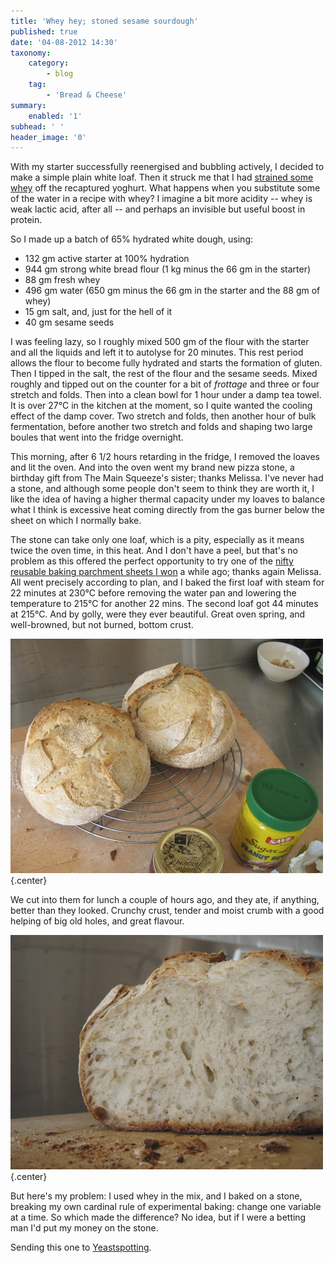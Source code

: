 ```yaml
---
title: 'Whey hey; stoned sesame sourdough'
published: true
date: '04-08-2012 14:30'
taxonomy:
    category:
        - blog
    tag:
        - 'Bread & Cheese'
summary:
    enabled: '1'
subhead: ' '
header_image: '0'
---
```


With my starter successfully reenergised and bubbling actively, I decided to make a simple plain white loaf. Then it struck me that I had [strained some whey](https://www.jeremycherfas.net/blog/cultured) off the recaptured yoghurt. What happens when you substitute some of the water in a recipe with whey? I imagine a bit more acidity -- whey is weak lactic acid, after all -- and perhaps an invisible but useful boost in protein.

So I made up a batch of 65% hydrated white dough, using:


  * 132 gm active starter at 100% hydration
  * 944 gm strong white bread flour (1 kg minus the 66 gm in the starter)
  * 88 gm fresh whey
  * 496 gm water (650 gm minus the 66 gm in the starter and the 88 gm of whey)
  * 15 gm salt, and, just for the hell of it
  * 40 gm sesame seeds

I was feeling lazy, so I roughly mixed 500 gm of the flour with the starter and all the liquids and left it to autolyse for 20 minutes. This rest period allows the flour to become fully hydrated and starts the formation of gluten. Then I tipped in the salt, the rest of the flour and the sesame seeds. Mixed roughly and tipped out on the counter for a bit of _frottage_ and three or four stretch and folds. Then into a clean bowl for 1 hour under a damp tea towel. It is over 27°C in the kitchen at the moment, so I quite wanted the cooling effect of the damp cover. Two stretch and folds, then another hour of bulk fermentation, before another two stretch and folds and shaping two large boules that went into the fridge overnight.

This morning, after 6 1/2 hours retarding in the fridge, I removed the loaves and lit the oven. And into the oven went my brand new pizza stone, a birthday gift from The Main Squeeze's sister; thanks Melissa. I've never had a stone, and although some people don't seem to think they are worth it, I like the idea of having a higher thermal capacity under my loaves to balance what I think is excessive heat coming directly from the gas burner below the sheet on which I normally bake.

The stone can take only one loaf, which is a pity, especially as it means twice the oven time, in this heat. And I don't have a peel, but that's no problem as this offered the perfect opportunity to try one of the [nifty reusable baking parchment sheets I won](http://www.wildyeastblog.com/2012/02/08/parchment-love/) a while ago; thanks again Melissa. All went precisely according to plan, and I baked the first loaf with steam for 22 minutes at 230°C before removing the water pan and lowering the temperature to 215°C for another 22 mins. The second loaf got 44 minutes at 215°C. And by golly, were they ever beautiful. Great oven spring, and well-browned, but not burned, bottom crust.

![](IMG_20120804_4005.jpg){.center} 

We cut into them for lunch a couple of hours ago, and they ate, if anything, better than they looked. Crunchy crust, tender and moist crumb with a good helping of big old holes, and great flavour. 

![](IMG_4006.jpg){.center} 

But here's my problem: I used whey in the mix, and I baked on a stone, breaking my own cardinal rule of experimental baking: change one variable at a time. So which made the difference? No idea, but if I were a betting man I'd put my money on the stone.

Sending this one to [Yeastspotting](http://www.wildyeastblog.com/category/yeastspotting/).